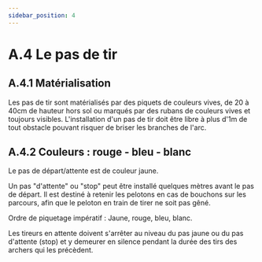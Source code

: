 ```yaml
---
sidebar_position: 4
---
```


# A.4 Le pas de tir

## A.4.1 Matérialisation

Les pas de tir sont matérialisés par des piquets de couleurs vives, de 20 à 40cm de hauteur hors sol ou marqués par des rubans de couleurs vives et toujours visibles. L'installation d'un pas de tir doit être libre à plus d'1m de tout obstacle pouvant risquer de briser les branches de l'arc.

## A.4.2 Couleurs : rouge - bleu - blanc

Le pas de départ/attente est de couleur jaune.

Un pas "d'attente" ou "stop" peut être installé quelques mètres avant le pas de départ. Il est destiné à retenir les pelotons en cas de bouchons sur les parcours, afin que le peloton en train de tirer ne soit pas gêné.

Ordre de piquetage impératif : Jaune, rouge, bleu, blanc.

Les tireurs en attente doivent s'arrêter au niveau du pas jaune ou du pas d'attente (stop) et y demeurer en silence pendant la durée des tirs des archers qui les précèdent.
